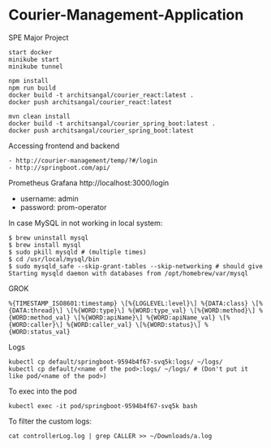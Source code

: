 # Courier-Management-Application
SPE Major Project

```
start docker
minikube start
minikube tunnel

npm install
npm run build
docker build -t architsangal/courier_react:latest .
docker push architsangal/courier_react:latest

mvn clean install
docker build -t architsangal/courier_spring_boot:latest .
docker push architsangal/courier_spring_boot:latest
```

Accessing frontend and backend
```
- http://courier-management/temp/?#/login
- http://springboot.com/api/
```

Prometheus Grafana
http://localhost:3000/login
- username: admin
- password: prom-operator

In case MySQL in not working in local system:

```
$ brew uninstall mysql
$ brew install mysql
$ sudo pkill mysqld # (multiple times)
$ cd /usr/local/mysql/bin
$ sudo mysqld_safe --skip-grant-tables --skip-networking # should give Starting mysqld daemon with databases from /opt/homebrew/var/mysql
```

GROK
```
%{TIMESTAMP_ISO8601:timestamp} \[%{LOGLEVEL:level}\] %{DATA:class} \[%{DATA:thread}\] \[%{WORD:type}\] %{WORD:type_val} \[%{WORD:method}\] %{WORD:method_val} \[%{WORD:apiName}\] %{WORD:apiName_val} \[%{WORD:caller}\] %{WORD:caller_val} \[%{WORD:status}\] %{WORD:status_val}
```

Logs
```
kubectl cp default/springboot-9594b4f67-svq5k:logs/ ~/logs/
kubectl cp default/<name of the pod>:logs/ ~/logs/ # (Don't put it like pod/<name of the pod>)
```

To exec into the pod
```
kubectl exec -it pod/springboot-9594b4f67-svq5k bash
```

To filter the custom logs:
```
cat controllerLog.log | grep CALLER >> ~/Downloads/a.log
```
